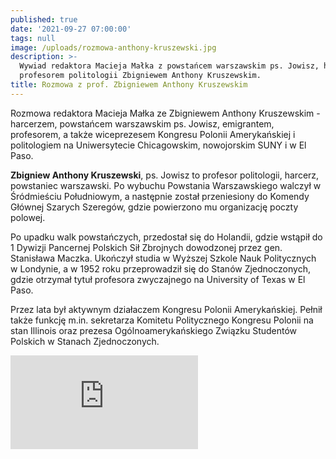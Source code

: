 ```yaml
---
published: true
date: '2021-09-27 07:00:00'
tags: null
image: /uploads/rozmowa-anthony-kruszewski.jpg
description: >-
  Wywiad redaktora Macieja Małka z powstańcem warszawskim ps. Jowisz, harcerzem,
  profesorem politologii Zbigniewem Anthony Kruszewskim. 
title: Rozmowa z prof. Zbigniewem Anthony Kruszewskim
---
```


Rozmowa redaktora Macieja Małka ze Zbigniewem Anthony Kruszewskim - harcerzem, powstańcem warszawskim ps. Jowisz, emigrantem, profesorem, a także wiceprezesem Kongresu Polonii Amerykańskiej i politologiem na Uniwersytecie Chicagowskim, nowojorskim SUNY i w El Paso.

**Zbigniew Anthony Kruszewski**, ps. Jowisz to profesor politologii, harcerz, powstaniec warszawski. Po wybuchu Powstania Warszawskiego walczył w Śródmieściu Południowym, a następnie został przeniesiony do Komendy Głównej Szarych Szeregów, gdzie powierzono mu organizację poczty polowej. 

Po upadku walk powstańczych, przedostał się do Holandii, gdzie wstąpił do 1 Dywizji Pancernej Polskich Sił Zbrojnych dowodzonej przez gen. Stanisława Maczka. Ukończył studia w Wyższej Szkole Nauk Politycznych w Londynie, a w 1952 roku przeprowadził się do Stanów Zjednoczonych, gdzie otrzymał tytuł profesora zwyczajnego na University of Texas w El Paso. 

Przez lata był aktywnym działaczem Kongresu Polonii Amerykańskiej. Pełnił także funkcję m.in. sekretarza Komitetu Politycznego Kongresu Polonii na stan Illinois oraz prezesa Ogólnoamerykańskiego Związku Studentów Polskich w Stanach Zjednoczonych.

<div class="relative" style="padding-bottom: 56.25%">
<iframe class="absolute w-full h-full" src="https://www.youtube.com/embed/jCEhGoU22Mc" frameborder="0" allow="accelerometer; autoplay; clipboard-write; encrypted-media; gyroscope; picture-in-picture" allowfullscreen></iframe>
</div>
